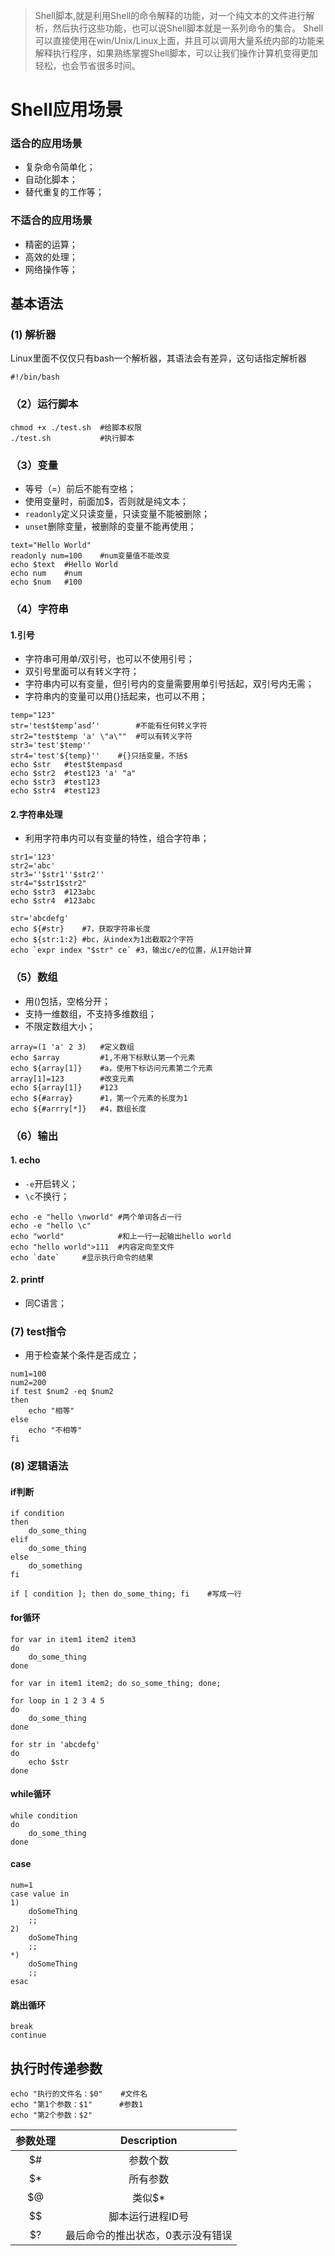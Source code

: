 > Shell脚本,就是利用Shell的命令解释的功能，对一个纯文本的文件进行解析，然后执行这些功能，也可以说Shell脚本就是一系列命令的集合。
>  Shell可以直接使用在win/Unix/Linux上面，并且可以调用大量系统内部的功能来解释执行程序，如果熟练掌握Shell脚本，可以让我们操作计算机变得更加轻松，也会节省很多时间。

# Shell应用场景

### 适合的应用场景

- 复杂命令简单化；
- 自动化脚本；
- 替代重复的工作等；

### 不适合的应用场景

- 精密的运算；
- 高效的处理；
- 网络操作等；

## 基本语法

### (1) 解析器

Linux里面不仅仅只有bash一个解析器，其语法会有差异，这句话指定解析器

```shell
#!/bin/bash
```

### （2）运行脚本

```shell
chmod +x ./test.sh	#给脚本权限
./test.sh			#执行脚本
```

### （3）变量

- 等号（=）前后不能有空格；
- 使用变量时，前面加$，否则就是纯文本；
- `readonly`定义只读变量，只读变量不能被删除；
- `unset`删除变量，被删除的变量不能再使用；

```shell
text="Hello World"
readonly num=100	#num变量值不能改变
echo $text	#Hello World
echo num	#num
echo $num	#100
```

### （4）字符串

#### 1.引号

- 字符串可用单/双引号，也可以不使用引号；
- 双引号里面可以有转义字符；
- 字符串内可以有变量，但引号内的变量需要用单引号括起，双引号内无需；
- 字符串内的变量可以用{}括起来，也可以不用；

```shell
temp="123"
str='test$temp‘asd’'		#不能有任何转义字符
str2="test$temp 'a' \"a\""	#可以有转义字符
str3='test'$temp''
str4='test'${temp}''	#{}只括变量，不括$
echo $str	#test$tempasd
echo $str2	#test123 'a' "a"
echo $str3	#test123
echo $str4	#test123
```

#### 2.字符串处理

- 利用字符串内可以有变量的特性，组合字符串；

```shell
str1='123'
str2='abc'
str3=''$str1''$str2''
str4="$str1$str2"
echo $str3	#123abc
echo $str4	#123abc
```

```shell
str='abcdefg'
echo ${#str}	#7，获取字符串长度
echo ${str:1:2}	#bc，从index为1出截取2个字符
echo `expr index "$str" ce`	#3，输出c/e的位置，从1开始计算
```

### （5）数组

- 用()包括，空格分开；
- 支持一维数组，不支持多维数组；
- 不限定数组大小；

```shell
array=(1 'a' 2 3)	#定义数组
echo $array			#1,不用下标默认第一个元素
echo ${array[1]}	#a，使用下标访问元素第二个元素
array[1]=123		#改变元素
echo ${array[1]}	#123
echo ${#array}		#1，第一个元素的长度为1
echo ${#arrry[*]}	#4，数组长度
```

### （6）输出

#### 1. echo

- `-e`开启转义；
- `\c`不换行；

```shell
echo -e "hello \nworld"	#两个单词各占一行
echo -e "hello \c"
echo "world"			#和上一行一起输出hello world
echo "hello world">111	#内容定向至文件
echo `date`		#显示执行命令的结果
```

#### 2. printf

- 同C语言；

### (7) test指令

- 用于检查某个条件是否成立；

```shell
num1=100
num2=200
if test $num2 -eq $num2
then
	echo "相等"
else
	echo "不相等"
fi
```

### (8) 逻辑语法

#### if判断

```shell
if condition
then
	do_some_thing
elif
	do_some_thing
else
	do_something
fi
```

```shell
if [ condition ]; then do_some_thing; fi	#写成一行
```
#### for循环
```shell
for var in item1 item2 item3
do
	do_some_thing
done
```

```shell
for var in item1 item2; do so_some_thing; done;
```

```shell
for loop in 1 2 3 4 5
do
	do_some_thing
done
```

```shell
for str in 'abcdefg'
do
	echo $str
done
```

#### while循环

```shell
while condition
do 
	do_some_thing
done
```

#### case

```shell
num=1
case value in
1) 
	doSomeThing
	;;
2)
	doSomeThing
	;;
*)
	doSomeThing
	;;
esac
```

#### 跳出循环

```shell
break
continue
```



## 执行时传递参数

```shell
echo "执行的文件名：$0"	#文件名
echo "第1个参数：$1"		 #参数1
echo "第2个参数：$2"
```

| 参数处理 |            Description            |
| :------: | :-------------------------------: |
|    $#    |             参数个数              |
|    $*    |             所有参数              |
|    $@    |              类似$*               |
|    $$    |         脚本运行进程ID号          |
|    $?    | 最后命令的推出状态，0表示没有错误 |

